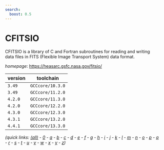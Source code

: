 ```yaml
---
search:
  boost: 0.5
---
```

# CFITSIO

CFITSIO is a library of C and Fortran subroutines for reading and writing data files in FITS (Flexible Image Transport System) data format.

*homepage*: <https://heasarc.gsfc.nasa.gov/fitsio/>

version | toolchain
--------|----------
``3.49`` | ``GCCcore/10.3.0``
``3.49`` | ``GCCcore/11.2.0``
``4.2.0`` | ``GCCcore/11.3.0``
``4.2.0`` | ``GCCcore/12.2.0``
``4.3.0`` | ``GCCcore/12.3.0``
``4.3.1`` | ``GCCcore/13.2.0``
``4.4.1`` | ``GCCcore/13.3.0``


*(quick links: [(all)](../index.md) - [0](../0/index.md) - [a](../a/index.md) - [b](../b/index.md) - [c](../c/index.md) - [d](../d/index.md) - [e](../e/index.md) - [f](../f/index.md) - [g](../g/index.md) - [h](../h/index.md) - [i](../i/index.md) - [j](../j/index.md) - [k](../k/index.md) - [l](../l/index.md) - [m](../m/index.md) - [n](../n/index.md) - [o](../o/index.md) - [p](../p/index.md) - [q](../q/index.md) - [r](../r/index.md) - [s](../s/index.md) - [t](../t/index.md) - [u](../u/index.md) - [v](../v/index.md) - [w](../w/index.md) - [x](../x/index.md) - [y](../y/index.md) - [z](../z/index.md))*

